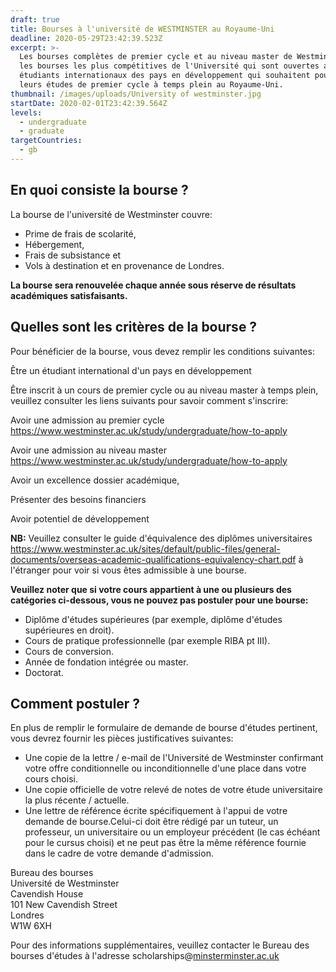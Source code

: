 ```yaml
---
draft: true
title: Bourses à l'université de WESTMINSTER au Royaume-Uni
deadline: 2020-05-29T23:42:39.523Z
excerpt: >-
  Les bourses complètes de premier cycle et au niveau master de Westminster sont
  les bourses les plus compétitives de l'Université qui sont ouvertes aux
  étudiants internationaux des pays en développement qui souhaitent poursuivre
  leurs études de premier cycle à temps plein au Royaume-Uni.
thumbnail: /images/uploads/University of westminster.jpg
startDate: 2020-02-01T23:42:39.564Z
levels:
  - undergraduate
  - graduate
targetCountries:
  - gb
---
```

## En quoi consiste la bourse ?

La bourse de l'université de Westminster couvre:

* Prime de frais de scolarité, 
* Hébergement, 
* Frais de subsistance et 
* Vols à destination et en provenance de Londres.

**La bourse sera renouvelée chaque année sous réserve de résultats académiques satisfaisants.**

## Quelles sont les critères de la bourse ?

Pour bénéficier de la bourse, vous devez remplir les conditions suivantes:

Être un étudiant international d'un pays en développement 

Être inscrit à un cours de premier cycle ou au niveau master à temps plein, veuillez consulter les liens suivants pour savoir comment s'inscrire:

Avoir une admission au premier cycle <https://www.westminster.ac.uk/study/undergraduate/how-to-apply>

Avoir une admission au niveau master <https://www.westminster.ac.uk/study/undergraduate/how-to-apply>

Avoir un excellence dossier académique, 

Présenter des besoins financiers 

Avoir potentiel de développement

**NB:**  Veuillez consulter le guide d'équivalence des diplômes universitaires <https://www.westminster.ac.uk/sites/default/public-files/general-documents/overseas-academic-qualifications-equivalency-chart.pdf>  à l'étranger pour voir si vous êtes admissible à une bourse.

**Veuillez noter que si votre cours appartient à une ou plusieurs des catégories ci-dessous, vous ne pouvez pas postuler pour une bourse:**

* Diplôme d'études supérieures (par exemple, diplôme d'études supérieures en droit).
* Cours de pratique professionnelle (par exemple RIBA pt III).
* Cours de conversion.
* Année de fondation intégrée ou master.
* Doctorat.

## Comment postuler ?

En plus de remplir le formulaire de demande de bourse d'études pertinent, vous devrez fournir les pièces justificatives suivantes:

* Une copie de la lettre / e-mail de l'Université de Westminster confirmant votre offre conditionnelle ou inconditionnelle d'une place dans votre cours choisi.
* Une copie officielle de votre relevé de notes de votre étude universitaire la plus récente / actuelle.
* Une lettre de référence écrite spécifiquement à l'appui de votre demande de bourse.Celui-ci doit être rédigé par un tuteur, un professeur, un universitaire ou un employeur précédent (le cas échéant pour le cursus choisi) et ne peut pas être la même référence fournie dans le cadre de votre demande d'admission.

Bureau des bourses\
Université de Westminster\
Cavendish House\
101 New Cavendish Street\
Londres\
W1W 6XH

Pour des informations supplémentaires, veuillez contacter le Bureau des bourses d'études à l'adresse scholarships@[minsterminster.ac.uk](mailto:scholarships@westminster.ac.uk)
